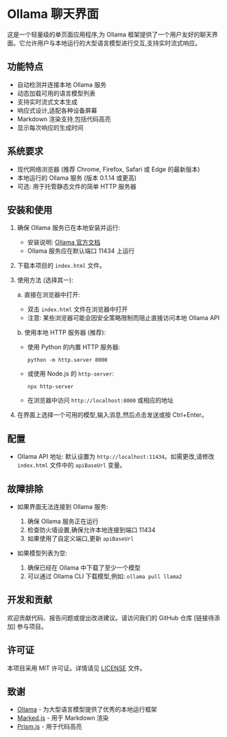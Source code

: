 # Ollama 聊天界面

这是一个轻量级的单页面应用程序,为 Ollama 框架提供了一个用户友好的聊天界面。它允许用户与本地运行的大型语言模型进行交互,支持实时流式响应。

## 功能特点

- 自动检测并连接本地 Ollama 服务
- 动态加载可用的语言模型列表
- 支持实时流式文本生成
- 响应式设计,适配各种设备屏幕
- Markdown 渲染支持,包括代码高亮
- 显示每次响应的生成时间

## 系统要求

- 现代网络浏览器 (推荐 Chrome, Firefox, Safari 或 Edge 的最新版本)
- 本地运行的 Ollama 服务 (版本 0.1.14 或更高)
- 可选: 用于托管静态文件的简单 HTTP 服务器

## 安装和使用

1. 确保 Ollama 服务已在本地安装并运行:
   - 安装说明: [Ollama 官方文档](https://github.com/ollama/ollama)
   - Ollama 服务应在默认端口 11434 上运行

2. 下载本项目的 `index.html` 文件。

3. 使用方法 (选择其一):

   a. 直接在浏览器中打开:
      - 双击 `index.html` 文件在浏览器中打开
      - 注意: 某些浏览器可能会因安全策略限制而阻止直接访问本地 Ollama API

   b. 使用本地 HTTP 服务器 (推荐):
      - 使用 Python 的内置 HTTP 服务器:
        ```
        python -m http.server 8000
        ```
      - 或使用 Node.js 的 `http-server`:
        ```
        npx http-server
        ```
      - 在浏览器中访问 `http://localhost:8000` 或相应的地址

4. 在界面上选择一个可用的模型,输入消息,然后点击发送或按 Ctrl+Enter。

## 配置

- Ollama API 地址: 默认设置为 `http://localhost:11434`。如需更改,请修改 `index.html` 文件中的 `apiBaseUrl` 变量。

## 故障排除

- 如果界面无法连接到 Ollama 服务:
  1. 确保 Ollama 服务正在运行
  2. 检查防火墙设置,确保允许本地连接到端口 11434
  3. 如果使用了自定义端口,更新 `apiBaseUrl`

- 如果模型列表为空:
  1. 确保已经在 Ollama 中下载了至少一个模型
  2. 可以通过 Ollama CLI 下载模型,例如: `ollama pull llama2`

## 开发和贡献

欢迎贡献代码、报告问题或提出改进建议。请访问我们的 GitHub 仓库 [链接待添加] 参与项目。

## 许可证

本项目采用 MIT 许可证。详情请见 [LICENSE](LICENSE) 文件。

## 致谢

- [Ollama](https://github.com/ollama/ollama) - 为大型语言模型提供了优秀的本地运行框架
- [Marked.js](https://marked.js.org/) - 用于 Markdown 渲染
- [Prism.js](https://prismjs.com/) - 用于代码高亮
